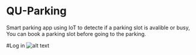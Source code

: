 # QU-Parking
Smart parking app using IoT to detecte if a parking slot is avalible or busy, You can book a parking slot before going to the parking.

#Log in
![alt text](https://firebasestorage.googleapis.com/v0/b/teleprompter-9cd6d.appspot.com/o/Screenshot_20220311-144733.png?alt=media&token=10d2b5d5-86d9-41b4-9bfd-8d36af7b11d3)
